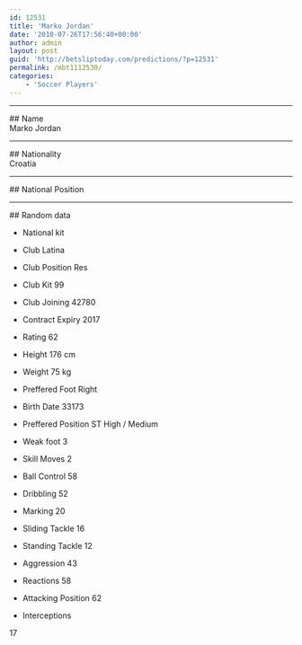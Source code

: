 ```yaml
---
id: 12531
title: 'Marko Jordan'
date: '2010-07-26T17:56:40+00:00'
author: admin
layout: post
guid: 'http://betsliptoday.com/predictions/?p=12531'
permalink: /mbt1112530/
categories:
    - 'Soccer Players'
---
```


- - - - - -

\## Name  
 Marko Jordan

- - - - - -

\## Nationality  
 Croatia

- - - - - -

\## National Position

- - - - - -

\## Random data

- National kit
- Club
 Latina

- Club Position
 Res

- Club Kit
 99

- Club Joining
 42780

- Contract Expiry
 2017

- Rating
 62

- Height
 176 cm

- Weight
 75 kg

- Preffered Foot
 Right

- Birth Date
 33173

- Preffered Position
 ST High / Medium

- Weak foot
 3

- Skill Moves
 2

- Ball Control
 58

- Dribbling
 52

- Marking
 20

- Sliding Tackle
 16

- Standing Tackle
 12

- Aggression
 43

- Reactions
 58

- Attacking Position
 62

- Interceptions

 17